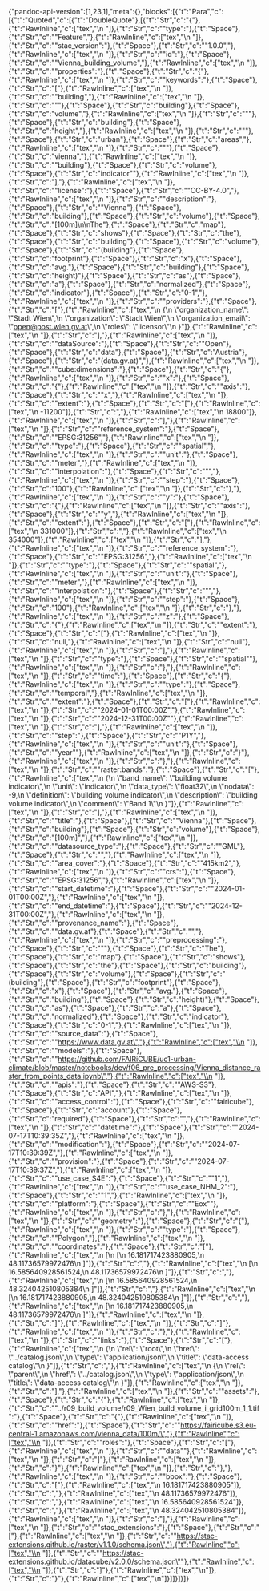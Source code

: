 {"pandoc-api-version":[1,23,1],"meta":{},"blocks":[{"t":"Para","c":[{"t":"Quoted","c":[{"t":"DoubleQuote"},[{"t":"Str","c":"{"},{"t":"RawInline","c":["tex","\\n  "]},{"t":"Str","c":"\"type\":"},{"t":"Space"},{"t":"Str","c":"\"Feature\","},{"t":"RawInline","c":["tex","\\n  "]},{"t":"Str","c":"\"stac_version\":"},{"t":"Space"},{"t":"Str","c":"\"1.0.0\","},{"t":"RawInline","c":["tex","\\n  "]},{"t":"Str","c":"\"id\":"},{"t":"Space"},{"t":"Str","c":"\"Vienna_building_volume\","},{"t":"RawInline","c":["tex","\\n  "]},{"t":"Str","c":"\"properties\":"},{"t":"Space"},{"t":"Str","c":"{"},{"t":"RawInline","c":["tex","\\n    "]},{"t":"Str","c":"\"keywords\":"},{"t":"Space"},{"t":"Str","c":"["},{"t":"RawInline","c":["tex","\\n      "]},{"t":"Str","c":"\"building\","},{"t":"RawInline","c":["tex","\\n      "]},{"t":"Str","c":"\""},{"t":"Space"},{"t":"Str","c":"building"},{"t":"Space"},{"t":"Str","c":"volume\","},{"t":"RawInline","c":["tex","\\n      "]},{"t":"Str","c":"\""},{"t":"Space"},{"t":"Str","c":"building"},{"t":"Space"},{"t":"Str","c":"height\","},{"t":"RawInline","c":["tex","\\n      "]},{"t":"Str","c":"\""},{"t":"Space"},{"t":"Str","c":"urban"},{"t":"Space"},{"t":"Str","c":"areas\","},{"t":"RawInline","c":["tex","\\n      "]},{"t":"Str","c":"\""},{"t":"Space"},{"t":"Str","c":"vienna\","},{"t":"RawInline","c":["tex","\\n      "]},{"t":"Str","c":"\"building"},{"t":"Space"},{"t":"Str","c":"volume"},{"t":"Space"},{"t":"Str","c":"indicator\""},{"t":"RawInline","c":["tex","\\n    "]},{"t":"Str","c":"],"},{"t":"RawInline","c":["tex","\\n    "]},{"t":"Str","c":"\"license\":"},{"t":"Space"},{"t":"Str","c":"\"CC-BY-4.0\","},{"t":"RawInline","c":["tex","\\n    "]},{"t":"Str","c":"\"description\":"},{"t":"Space"},{"t":"Str","c":"\"Vienna"},{"t":"Space"},{"t":"Str","c":"building"},{"t":"Space"},{"t":"Str","c":"volume"},{"t":"Space"},{"t":"Str","c":"[100m]\\n\\nThe"},{"t":"Space"},{"t":"Str","c":"map"},{"t":"Space"},{"t":"Str","c":"shows"},{"t":"Space"},{"t":"Str","c":"the"},{"t":"Space"},{"t":"Str","c":"building"},{"t":"Space"},{"t":"Str","c":"volume"},{"t":"Space"},{"t":"Str","c":"(building"},{"t":"Space"},{"t":"Str","c":"footprint"},{"t":"Space"},{"t":"Str","c":"x"},{"t":"Space"},{"t":"Str","c":"avg."},{"t":"Space"},{"t":"Str","c":"building"},{"t":"Space"},{"t":"Str","c":"height)"},{"t":"Space"},{"t":"Str","c":"as"},{"t":"Space"},{"t":"Str","c":"a"},{"t":"Space"},{"t":"Str","c":"normalized"},{"t":"Space"},{"t":"Str","c":"indicator"},{"t":"Space"},{"t":"Str","c":"0-1\","},{"t":"RawInline","c":["tex","\\n    "]},{"t":"Str","c":"\"providers\":"},{"t":"Space"},{"t":"Str","c":"["},{"t":"RawInline","c":["tex","\\n      {\\n        \\\"organization_name\\\": \\\"Stadt Wien\\\",\\n        \\\"organization\\\": \\\"Stadt Wien\\\",\\n        \\\"organization_email\\\": \\\"open@post.wien.gv.at\\\",\\n        \\\"roles\\\": \\\"licensor\\\"\\n      }"]},{"t":"RawInline","c":["tex","\\n    "]},{"t":"Str","c":"],"},{"t":"RawInline","c":["tex","\\n    "]},{"t":"Str","c":"\"dataSource\":"},{"t":"Space"},{"t":"Str","c":"\"Open"},{"t":"Space"},{"t":"Str","c":"data"},{"t":"Space"},{"t":"Str","c":"Austria"},{"t":"Space"},{"t":"Str","c":"(data.gv.at)\","},{"t":"RawInline","c":["tex","\\n    "]},{"t":"Str","c":"\"cube:dimensions\":"},{"t":"Space"},{"t":"Str","c":"{"},{"t":"RawInline","c":["tex","\\n      "]},{"t":"Str","c":"\"x\":"},{"t":"Space"},{"t":"Str","c":"{"},{"t":"RawInline","c":["tex","\\n        "]},{"t":"Str","c":"\"axis\":"},{"t":"Space"},{"t":"Str","c":"\"x\","},{"t":"RawInline","c":["tex","\\n        "]},{"t":"Str","c":"\"extent\":"},{"t":"Space"},{"t":"Str","c":"["},{"t":"RawInline","c":["tex","\\n          -11200"]},{"t":"Str","c":","},{"t":"RawInline","c":["tex","\\n          18800"]},{"t":"RawInline","c":["tex","\\n        "]},{"t":"Str","c":"],"},{"t":"RawInline","c":["tex","\\n        "]},{"t":"Str","c":"\"reference_system\":"},{"t":"Space"},{"t":"Str","c":"\"EPSG:31256\","},{"t":"RawInline","c":["tex","\\n        "]},{"t":"Str","c":"\"type\":"},{"t":"Space"},{"t":"Str","c":"\"spatial\","},{"t":"RawInline","c":["tex","\\n        "]},{"t":"Str","c":"\"unit\":"},{"t":"Space"},{"t":"Str","c":"\"meter\","},{"t":"RawInline","c":["tex","\\n        "]},{"t":"Str","c":"\"interpolation\":"},{"t":"Space"},{"t":"Str","c":"\"\","},{"t":"RawInline","c":["tex","\\n        "]},{"t":"Str","c":"\"step\":"},{"t":"Space"},{"t":"Str","c":"100"},{"t":"RawInline","c":["tex","\\n      "]},{"t":"Str","c":"},"},{"t":"RawInline","c":["tex","\\n      "]},{"t":"Str","c":"\"y\":"},{"t":"Space"},{"t":"Str","c":"{"},{"t":"RawInline","c":["tex","\\n        "]},{"t":"Str","c":"\"axis\":"},{"t":"Space"},{"t":"Str","c":"\"y\","},{"t":"RawInline","c":["tex","\\n        "]},{"t":"Str","c":"\"extent\":"},{"t":"Space"},{"t":"Str","c":"["},{"t":"RawInline","c":["tex","\\n          331000"]},{"t":"Str","c":","},{"t":"RawInline","c":["tex","\\n          354000"]},{"t":"RawInline","c":["tex","\\n        "]},{"t":"Str","c":"],"},{"t":"RawInline","c":["tex","\\n        "]},{"t":"Str","c":"\"reference_system\":"},{"t":"Space"},{"t":"Str","c":"\"EPSG:31256\","},{"t":"RawInline","c":["tex","\\n        "]},{"t":"Str","c":"\"type\":"},{"t":"Space"},{"t":"Str","c":"\"spatial\","},{"t":"RawInline","c":["tex","\\n        "]},{"t":"Str","c":"\"unit\":"},{"t":"Space"},{"t":"Str","c":"\"meter\","},{"t":"RawInline","c":["tex","\\n        "]},{"t":"Str","c":"\"interpolation\":"},{"t":"Space"},{"t":"Str","c":"\"\","},{"t":"RawInline","c":["tex","\\n        "]},{"t":"Str","c":"\"step\":"},{"t":"Space"},{"t":"Str","c":"100"},{"t":"RawInline","c":["tex","\\n      "]},{"t":"Str","c":"},"},{"t":"RawInline","c":["tex","\\n      "]},{"t":"Str","c":"\"z\":"},{"t":"Space"},{"t":"Str","c":"{"},{"t":"RawInline","c":["tex","\\n        "]},{"t":"Str","c":"\"extent\":"},{"t":"Space"},{"t":"Str","c":"["},{"t":"RawInline","c":["tex","\\n          "]},{"t":"Str","c":"null,"},{"t":"RawInline","c":["tex","\\n          "]},{"t":"Str","c":"null"},{"t":"RawInline","c":["tex","\\n        "]},{"t":"Str","c":"],"},{"t":"RawInline","c":["tex","\\n        "]},{"t":"Str","c":"\"type\":"},{"t":"Space"},{"t":"Str","c":"\"spatial\""},{"t":"RawInline","c":["tex","\\n      "]},{"t":"Str","c":"},"},{"t":"RawInline","c":["tex","\\n      "]},{"t":"Str","c":"\"time\":"},{"t":"Space"},{"t":"Str","c":"{"},{"t":"RawInline","c":["tex","\\n        "]},{"t":"Str","c":"\"type\":"},{"t":"Space"},{"t":"Str","c":"\"temporal\","},{"t":"RawInline","c":["tex","\\n        "]},{"t":"Str","c":"\"extent\":"},{"t":"Space"},{"t":"Str","c":"["},{"t":"RawInline","c":["tex","\\n          "]},{"t":"Str","c":"\"2024-01-01T00:00Z\","},{"t":"RawInline","c":["tex","\\n          "]},{"t":"Str","c":"\"2024-12-31T00:00Z\""},{"t":"RawInline","c":["tex","\\n        "]},{"t":"Str","c":"],"},{"t":"RawInline","c":["tex","\\n        "]},{"t":"Str","c":"\"step\":"},{"t":"Space"},{"t":"Str","c":"\"P1Y\","},{"t":"RawInline","c":["tex","\\n        "]},{"t":"Str","c":"\"unit\":"},{"t":"Space"},{"t":"Str","c":"\"year\""},{"t":"RawInline","c":["tex","\\n      "]},{"t":"Str","c":"}"},{"t":"RawInline","c":["tex","\\n    "]},{"t":"Str","c":"},"},{"t":"RawInline","c":["tex","\\n    "]},{"t":"Str","c":"\"raster:bands\":"},{"t":"Space"},{"t":"Str","c":"["},{"t":"RawInline","c":["tex","\\n      {\\n        \\\"band_name\\\": \\\"building volume indicator\\\",\\n        \\\"unit\\\": \\\"indicator\\\",\\n        \\\"data_type\\\": \\\"float32\\\",\\n        \\\"nodata\\\": -9,\\n        \\\"definition\\\": \\\"building volume indicator\\\",\\n        \\\"description\\\": \\\"building volume indicator\\\",\\n        \\\"comment\\\": \\\"Band 1\\\"\\n      }"]},{"t":"RawInline","c":["tex","\\n    "]},{"t":"Str","c":"],"},{"t":"RawInline","c":["tex","\\n    "]},{"t":"Str","c":"\"title\":"},{"t":"Space"},{"t":"Str","c":"\"Vienna"},{"t":"Space"},{"t":"Str","c":"building"},{"t":"Space"},{"t":"Str","c":"volume"},{"t":"Space"},{"t":"Str","c":"[100m]\","},{"t":"RawInline","c":["tex","\\n    "]},{"t":"Str","c":"\"datasource_type\":"},{"t":"Space"},{"t":"Str","c":"\"GML"},{"t":"Space"},{"t":"Str","c":"\","},{"t":"RawInline","c":["tex","\\n    "]},{"t":"Str","c":"\"area_cover\":"},{"t":"Space"},{"t":"Str","c":"\"415km2\","},{"t":"RawInline","c":["tex","\\n    "]},{"t":"Str","c":"\"crs\":"},{"t":"Space"},{"t":"Str","c":"\"EPSG:31256\","},{"t":"RawInline","c":["tex","\\n    "]},{"t":"Str","c":"\"start_datetime\":"},{"t":"Space"},{"t":"Str","c":"\"2024-01-01T00:00Z\","},{"t":"RawInline","c":["tex","\\n    "]},{"t":"Str","c":"\"end_datetime\":"},{"t":"Space"},{"t":"Str","c":"\"2024-12-31T00:00Z\","},{"t":"RawInline","c":["tex","\\n    "]},{"t":"Str","c":"\"provenance_name\":"},{"t":"Space"},{"t":"Str","c":"\"data.gv.at"},{"t":"Space"},{"t":"Str","c":"\","},{"t":"RawInline","c":["tex","\\n    "]},{"t":"Str","c":"\"preprocessing\":"},{"t":"Space"},{"t":"Str","c":"\""},{"t":"Space"},{"t":"Str","c":"The"},{"t":"Space"},{"t":"Str","c":"map"},{"t":"Space"},{"t":"Str","c":"shows"},{"t":"Space"},{"t":"Str","c":"the"},{"t":"Space"},{"t":"Str","c":"building"},{"t":"Space"},{"t":"Str","c":"volume"},{"t":"Space"},{"t":"Str","c":"(building"},{"t":"Space"},{"t":"Str","c":"footprint"},{"t":"Space"},{"t":"Str","c":"x"},{"t":"Space"},{"t":"Str","c":"avg."},{"t":"Space"},{"t":"Str","c":"building"},{"t":"Space"},{"t":"Str","c":"height)"},{"t":"Space"},{"t":"Str","c":"as"},{"t":"Space"},{"t":"Str","c":"a"},{"t":"Space"},{"t":"Str","c":"normalized"},{"t":"Space"},{"t":"Str","c":"indicator"},{"t":"Space"},{"t":"Str","c":"0-1\","},{"t":"RawInline","c":["tex","\\n    "]},{"t":"Str","c":"\"source_data\":"},{"t":"Space"},{"t":"Str","c":"\"https://www.data.gv.at\","},{"t":"RawInline","c":["tex","\\n    "]},{"t":"Str","c":"\"models\":"},{"t":"Space"},{"t":"Str","c":"\"https://github.com/FAIRiCUBE/uc1-urban-climate/blob/master/notebooks/dev/f06_pre_processing/Vienna_distance_raster_from_points_data.ipynb\","},{"t":"RawInline","c":["tex","\\n    "]},{"t":"Str","c":"\"apis\":"},{"t":"Space"},{"t":"Str","c":"\"AWS-S3"},{"t":"Space"},{"t":"Str","c":"API\","},{"t":"RawInline","c":["tex","\\n    "]},{"t":"Str","c":"\"access_control\":"},{"t":"Space"},{"t":"Str","c":"\"fairicube"},{"t":"Space"},{"t":"Str","c":"account"},{"t":"Space"},{"t":"Str","c":"required"},{"t":"Space"},{"t":"Str","c":"\","},{"t":"RawInline","c":["tex","\\n    "]},{"t":"Str","c":"\"datetime\":"},{"t":"Space"},{"t":"Str","c":"\"2024-07-17T10:39:35Z\","},{"t":"RawInline","c":["tex","\\n    "]},{"t":"Str","c":"\"modification\":"},{"t":"Space"},{"t":"Str","c":"\"2024-07-17T10:39:39Z\","},{"t":"RawInline","c":["tex","\\n    "]},{"t":"Str","c":"\"provision\":"},{"t":"Space"},{"t":"Str","c":"\"2024-07-17T10:39:37Z\","},{"t":"RawInline","c":["tex","\\n    "]},{"t":"Str","c":"\"use_case_S4E\":"},{"t":"Space"},{"t":"Str","c":"\"1\","},{"t":"RawInline","c":["tex","\\n    "]},{"t":"Str","c":"\"use_case_NHM_2\":"},{"t":"Space"},{"t":"Str","c":"\"1\","},{"t":"RawInline","c":["tex","\\n    "]},{"t":"Str","c":"\"platform\":"},{"t":"Space"},{"t":"Str","c":"\"Eox\""},{"t":"RawInline","c":["tex","\\n  "]},{"t":"Str","c":"},"},{"t":"RawInline","c":["tex","\\n  "]},{"t":"Str","c":"\"geometry\":"},{"t":"Space"},{"t":"Str","c":"{"},{"t":"RawInline","c":["tex","\\n    "]},{"t":"Str","c":"\"type\":"},{"t":"Space"},{"t":"Str","c":"\"Polygon\","},{"t":"RawInline","c":["tex","\\n    "]},{"t":"Str","c":"\"coordinates\":"},{"t":"Space"},{"t":"Str","c":"["},{"t":"RawInline","c":["tex","\\n      [\\n        [\\n            16.181717423880905,\\n            48.11736579972476\\n        ]"]},{"t":"Str","c":","},{"t":"RawInline","c":["tex","\\n        [\\n            16.585640928561524,\\n            48.11736579972476\\n        ]"]},{"t":"Str","c":","},{"t":"RawInline","c":["tex","\\n        [\\n            16.585640928561524,\\n            48.324042510805384\\n        ]"]},{"t":"Str","c":","},{"t":"RawInline","c":["tex","\\n        [\\n            16.181717423880905,\\n            48.324042510805384\\n        ]"]},{"t":"Str","c":","},{"t":"RawInline","c":["tex","\\n        [\\n            16.181717423880905,\\n            48.11736579972476\\n        ]"]},{"t":"RawInline","c":["tex","\\n      "]},{"t":"Str","c":"]"},{"t":"RawInline","c":["tex","\\n    "]},{"t":"Str","c":"]"},{"t":"RawInline","c":["tex","\\n  "]},{"t":"Str","c":"},"},{"t":"RawInline","c":["tex","\\n  "]},{"t":"Str","c":"\"links\":"},{"t":"Space"},{"t":"Str","c":"["},{"t":"RawInline","c":["tex","\\n    {\\n      \\\"rel\\\": \\\"root\\\",\\n      \\\"href\\\": \\\"../catalog.json\\\",\\n      \\\"type\\\": \\\"application/json\\\",\\n      \\\"title\\\": \\\"data-access catalog\\\"\\n    }"]},{"t":"Str","c":","},{"t":"RawInline","c":["tex","\\n    {\\n      \\\"rel\\\": \\\"parent\\\",\\n      \\\"href\\\": \\\"../catalog.json\\\",\\n      \\\"type\\\": \\\"application/json\\\",\\n      \\\"title\\\": \\\"data-access catalog\\\"\\n    }"]},{"t":"RawInline","c":["tex","\\n  "]},{"t":"Str","c":"],"},{"t":"RawInline","c":["tex","\\n  "]},{"t":"Str","c":"\"assets\":"},{"t":"Space"},{"t":"Str","c":"{"},{"t":"RawInline","c":["tex","\\n    "]},{"t":"Str","c":"\"../r09_build_volume/r09_Wien_build_volume_i_grid100m_1_1.tif\":"},{"t":"Space"},{"t":"Str","c":"{"},{"t":"RawInline","c":["tex","\\n      "]},{"t":"Str","c":"\"href\":"},{"t":"Space"},{"t":"Str","c":"\"https://fairicube.s3.eu-central-1.amazonaws.com/vienna_data/100m/\","},{"t":"RawInline","c":["tex","\\n      "]},{"t":"Str","c":"\"roles\":"},{"t":"Space"},{"t":"Str","c":"["},{"t":"RawInline","c":["tex","\\n        "]},{"t":"Str","c":"\"data\""},{"t":"RawInline","c":["tex","\\n      "]},{"t":"Str","c":"]"},{"t":"RawInline","c":["tex","\\n    "]},{"t":"Str","c":"}"},{"t":"RawInline","c":["tex","\\n  "]},{"t":"Str","c":"},"},{"t":"RawInline","c":["tex","\\n  "]},{"t":"Str","c":"\"bbox\":"},{"t":"Space"},{"t":"Str","c":"["},{"t":"RawInline","c":["tex","\\n    16.181717423880905"]},{"t":"Str","c":","},{"t":"RawInline","c":["tex","\\n    48.11736579972476"]},{"t":"Str","c":","},{"t":"RawInline","c":["tex","\\n    16.585640928561524"]},{"t":"Str","c":","},{"t":"RawInline","c":["tex","\\n    48.324042510805384"]},{"t":"RawInline","c":["tex","\\n  "]},{"t":"Str","c":"],"},{"t":"RawInline","c":["tex","\\n  "]},{"t":"Str","c":"\"stac_extensions\":"},{"t":"Space"},{"t":"Str","c":"["},{"t":"RawInline","c":["tex","\\n    "]},{"t":"Str","c":"\"https://stac-extensions.github.io/raster/v1.1.0/schema.json\","},{"t":"RawInline","c":["tex","\\n    "]},{"t":"Str","c":"\"https://stac-extensions.github.io/datacube/v2.0.0/schema.json\""},{"t":"RawInline","c":["tex","\\n  "]},{"t":"Str","c":"]"},{"t":"RawInline","c":["tex","\\n"]},{"t":"Str","c":"}"},{"t":"RawInline","c":["tex","\\n"]}]]}]}]}
